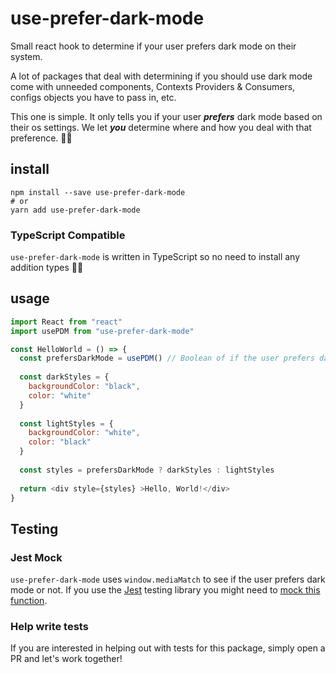 # use-prefer-dark-mode
Small react hook to determine if your user prefers dark mode on their system.

A lot of packages that deal with determining if you should use dark mode come with unneeded components, Contexts Providers & Consumers, configs objects you have to pass in, etc. 

This one is simple. It only tells you if your user __*prefers*__ dark mode based on their os settings. We let __*you*__ determine where and how you deal with that preference. 🤙🏽

## install
```
npm install --save use-prefer-dark-mode
# or
yarn add use-prefer-dark-mode
```
### TypeScript Compatible

`use-prefer-dark-mode` is written in TypeScript so no need to install any addition types 👍🏽


## usage
```javascript
import React from "react"
import usePDM from "use-prefer-dark-mode"

const HelloWorld = () => {
  const prefersDarkMode = usePDM() // Boolean of if the user prefers dark mode according to their OS system
  
  const darkStyles = {
    backgroundColor: "black",
    color: "white"
  }
  
  const lightStyles = {
    backgroundColor: "white",
    color: "black"
  }
  
  const styles = prefersDarkMode ? darkStyles : lightStyles
  
  return <div style={styles} >Hello, World!</div>
}
```

## Testing
### Jest Mock
`use-prefer-dark-mode` uses `window.mediaMatch` to see if the user prefers dark mode or not. If you use the [Jest](https://jestjs.io) testing library you might need to [mock this function](https://jestjs.io/docs/en/manual-mocks#mocking-methods-which-are-not-implemented-in-jsdom).

### Help write tests
If you are interested in helping out with tests for this package, simply open a PR and let's work together!
